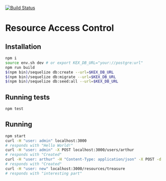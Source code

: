 [![Build Status](https://travis-ci.org/shroomist/kex-access-control.svg?branch=master)](https://travis-ci.org/shroomist/kex-access-control)

# Resource Access Control

## Installation
```bash
npm i
source env.sh dev # or export KEX_DB_URL="your://postgre:url"
npm run build
$(npm bin)/sequelize db:create --url=$KEX_DB_URL
$(npm bin)/sequelize db:migrate --url=$KEX_DB_URL
$(npm bin)/sequelize db:seed:all --url=$KEX_DB_URL
```

## Running tests
```bash
npm test
```

## Running
```bash 
npm start
curl -H "user: admin" localhost:3000
# responds with "Hello World!"
curl -H "user: admin" -X POST localhost:3000/users/arthur
# responds with "Created"
curl -H "user: arthur" -H "Content-Type: application/json" -X POST -d '{"text": "interesting part"}' localhost:3000/resources/treasure
# responds with "Created"
curl -H "user: new" localhost:3000/resources/treasure
# responds with "interesting part"
```